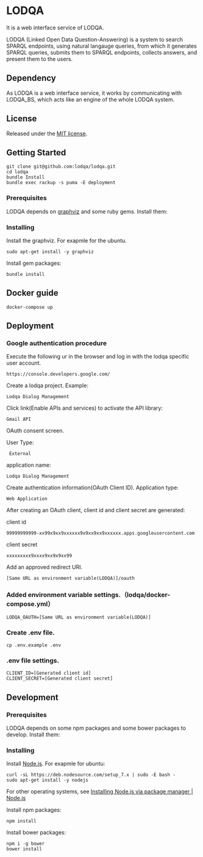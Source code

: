 LODQA
=============
It is a web interface service of LODQA.

LODQA (Linked Open Data Question-Answering) is a system to search SPARQL endpoints, using natural langauge queries, from which it generates SPARQL queries, submits them to SPARQL endpoints, collects answers, and present them to the users.


Dependency
----------
As LODQA is a web interface service, it works by communicating with LODQA_BS, which acts like an engine of the whole LODQA system.


License
-------
Released under the [MIT license](http://opensource.org/licenses/MIT).

## Getting Started

```
git clone git@github.com:lodqa/lodqa.git
cd lodqa
bundle Install
bundle exec rackup -s puma -E deployment
```

### Prerequisites

LODQA depends on [graphviz](http://www.graphviz.org/) and some ruby gems.
Install them:

### Installing

Install the graphviz.
For exapmle for the ubuntu.

```
sudo apt-get install -y graphviz
```

Install gem packages:

```
bundle install
```

## Docker guide

```
docker-compose up
```

## Deployment

### Google authentication procedure

Execute the following ur in the browser and log in with the lodqa specific user account.
```
https://console.developers.google.com/
```

Create a lodqa project.
Example:
```
Lodqa Dialog Management
```

Click link(Enable APIs and services) to activate the API library:
 ```
 Gmail API
 ```

OAuth consent screen.

User Type:
```
 External
```
application name:
```
Lodqa Dialog Management
```

Create authentication information(OAuth Client ID).
Application type:
```
Web Application
```
After creating an OAuth client, client id and client secret are generated:

client id
```
99999999999-xx99x9xx9xxxxxx9x9xx9xx9xxxxxx.apps.googleusercontent.com
```
client secret
```
xxxxxxxxx9xxxx9xx9x9xx99
```

Add an approved redirect URI.
```
[Same URL as environment variable(LODQA)]/oauth
```

### Added environment variable settings.（lodqa/docker-compose.yml）
```
LODQA_OAUTH=[Same URL as environment variable(LODQA)]
```

### Create .env file.
```
cp .env.example .env
```

### .env file settings.
```
CLIENT_ID=[Generated client id]
CLIENT_SECRET=[Generated client secret]
```

## Development

### Prerequisites

LODQA depends on some npm packages and some bower packages to develop.
Install them:

### Installing
Install [Node.js](https://nodejs.org). For exapmle for ubuntu:

```
curl -sL https://deb.nodesource.com/setup_7.x | sudo -E bash -
sudo apt-get install -y nodejs
```

For other operating systems, see [Installing Node.js via package manager | Node.js](https://nodejs.org/en/download/package-manager/#debian-and-ubuntu-based-linux-distributions)

Install npm packages:

```
npm install
```

Install bower packages:
```
npm i -g bower
bower install
```
